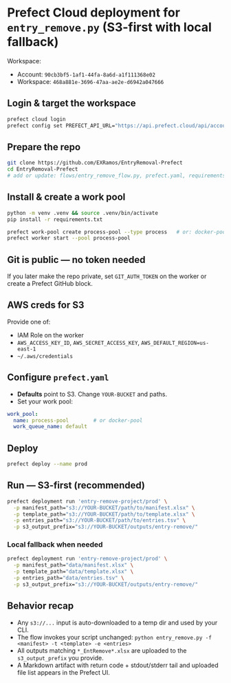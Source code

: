 # Prefect Cloud deployment for `entry_remove.py` (S3-first with local fallback)

Workspace:
- Account: `90cb3bf5-1af1-44fa-8a6d-a1f111368e02`
- Workspace: `468a881e-3696-47aa-ae2e-d6942a047666`

## Login & target the workspace
```bash
prefect cloud login
prefect config set PREFECT_API_URL="https://api.prefect.cloud/api/accounts/90cb3bf5-1af1-44fa-8a6d-a1f111368e02/workspaces/468a881e-3696-47aa-ae2e-d6942a047666"
```

## Prepare the repo
```bash
git clone https://github.com/EXRamos/EntryRemoval-Prefect
cd EntryRemoval-Prefect
# add or update: flows/entry_remove_flow.py, prefect.yaml, requirements.txt, .prefectignore
```

## Install & create a work pool
```bash
python -m venv .venv && source .venv/bin/activate
pip install -r requirements.txt

prefect work-pool create process-pool --type process   # or: docker-pool --type docker
prefect worker start --pool process-pool
```

## Git is public — no token needed
If you later make the repo private, set `GIT_AUTH_TOKEN` on the worker or create a Prefect GitHub block.

## AWS creds for S3
Provide one of:
- IAM Role on the worker
- `AWS_ACCESS_KEY_ID`, `AWS_SECRET_ACCESS_KEY`, `AWS_DEFAULT_REGION=us-east-1`
- `~/.aws/credentials`

## Configure `prefect.yaml`
- **Defaults** point to S3. Change `YOUR-BUCKET` and paths.
- Set your work pool:
```yaml
work_pool:
  name: process-pool        # or docker-pool
  work_queue_name: default
```

## Deploy
```bash
prefect deploy --name prod
```

## Run — S3-first (recommended)
```bash
prefect deployment run 'entry-remove-project/prod' \
  -p manifest_path="s3://YOUR-BUCKET/path/to/manifest.xlsx" \
  -p template_path="s3://YOUR-BUCKET/path/to/template.xlsx" \
  -p entries_path="s3://YOUR-BUCKET/path/to/entries.tsv" \
  -p s3_output_prefix="s3://YOUR-BUCKET/outputs/entry-remove/"
```

### Local fallback when needed
```bash
prefect deployment run 'entry-remove-project/prod' \
  -p manifest_path="data/manifest.xlsx" \
  -p template_path="data/template.xlsx" \
  -p entries_path="data/entries.tsv" \
  -p s3_output_prefix="s3://YOUR-BUCKET/outputs/entry-remove/"
```

## Behavior recap
- Any `s3://...` input is auto-downloaded to a temp dir and used by your CLI.
- The flow invokes your script unchanged:
  `python entry_remove.py -f <manifest> -t <template> -e <entries>`
- All outputs matching `*_EntRemove*.xlsx` are uploaded to the `s3_output_prefix` you provide.
- A Markdown artifact with return code + stdout/stderr tail and uploaded file list appears in the Prefect UI.
